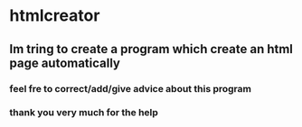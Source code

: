 # htmlcreator
## Im tring to create a program which create an html page automatically
### feel fre to correct/add/give advice about this program 
### thank you very much for the help
